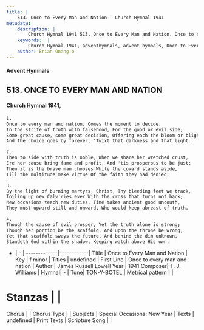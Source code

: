 ```yaml
---
title: |
    513. Once to Every Man and Nation - Church Hymnal 1941
metadata:
    description: |
        Church Hymnal 1941 513. Once to Every Man and Nation. Once to every man and nation, Comes the moment to decide, In the strife of truth with falsehood, For the good or evil side; Some great cause, some great decision, Offering each the bloom or blight, And the choice goes by forever, 'Twixt that darkness and that light. 
    keywords:  |
        Church Hymnal 1941, adventhymnals, advent hymnals, Once to Every Man and Nation, Once to every man and nation. 
    author: Brian Onang'o
---
```


#### Advent Hymnals
## 513. ONCE TO EVERY MAN AND NATION
####  Church Hymnal 1941,

```txt
1.
Once to every man and nation, Comes the moment to decide,
In the strife of truth with falsehood, For the good or evil side;
Some great cause, some great decision, Offering each the bloom or blight,
And the choice goes by forever, 'Twixt that darkness and that light.

2.
Then to side with truth is noble, When we share her wretched crust,
Ere her cause bring fame and profit, And 'tis prosperous to be just;
Then it is the brave man chooses While the coward stands aside,
Till the multitude make virtue Of the faith they had denied.

3.
By the light of burning martyrs, Christ, Thy bleeding feet we track,
Toiling up new Calv'ries ever With the cross that turns not back;
New occasions teach new duties, Time makes ancient good uncouth,
They must upward still and onward, Who would keep abreast of truth.

4.
Though the cause of evil prosper, Yet the truth alone is strong;
Though her portion be the scaffold, And upon the throne be wrong;
Yet that scaffold sways the future, And behind the dim unknown,
Standeth God within the shadow, Keeping watch above His own.

```

- |   -  |
-------------|------------|
Title | Once to Every Man and Nation |
Key | f minor |
Titles | undefined |
First Line | Once to every man and nation |
Author | James Russell Lowell
Year | 1941
Composer| T. J. Williams |
Hymnal|  - |
Tune| TON-Y-BOTEL |
Metrical pattern | |
# Stanzas |  |
Chorus |  |
Chorus Type |  |
Subjects | Special Occasions: New Year |
Texts | undefined |
Print Texts | 
Scripture Song |  |
    
